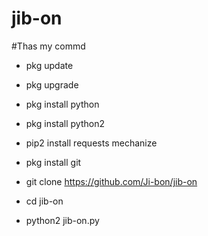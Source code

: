 # jib-on

#Thas my commd

* pkg update 

* pkg upgrade 

* pkg install python

* pkg install python2

* pip2 install requests mechanize

* pkg install git

* git clone https://github.com/Ji-bon/jib-on

* cd jib-on

* python2 jib-on.py


